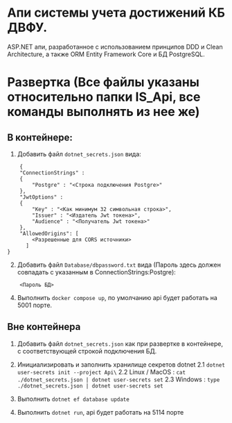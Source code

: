 # Апи системы учета достижений КБ ДВФУ.
ASP.NET апи, разработанное с использованием принципов DDD и Clean Architecture, а также ORM Entity Framework Core и БД PostgreSQL.
# Развертка (Все файлы указаны относительно папки IS_Api, все команды выполнять из нее же)
## В контейнере:

1. Добавить файл `dotnet_secrets.json` вида:

```
    {
    "ConnectionStrings" :
    {
        "Postgre" : "<Строка подключения Postgre>"
    },
    "JwtOptions" : 
    {
        "Key" : "<Как минимум 32 символьная строка>",
        "Issuer" : "<Издатель Jwt токена>",
        "Audience" : "<Получатель Jwt токена>"
    },
    "AllowedOrigins": [
        <Разрешенные для CORS источники>
      ]
}
```

2. Добавить файл `Database/dbpassword.txt` вида (Пароль здесь должен совпадать с указанным в ConnectionStrings:Postgre):

```
    <Пароль БД>
```

4. Выполнить `docker compose up`, по умолчанию api будет работать на 5001 порте.

## Вне контейнера

1. Добавить файл `dotnet_secrets.json` как при развертке в контейнере, с соответствующей строкой подключения БД. 

2. Инициализировать и заполнить хранилище секретов dotnet
2.1 `dotnet user-secrets init --project Api\`
2.2 Linux / MacOS : `cat ./dotnet_secrets.json | dotnet user-secrets set`
2.3 Windows : `type ./dotnet_secrets.json | dotnet user-secrets set`

3. Выполнить `dotnet ef database update`
   
5. Выполнить `dotnet run`, api будет работать на 5114 порте
